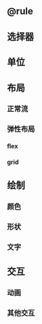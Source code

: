 ## @rule

## 选择器

## 单位

## 布局

### 正常流

### 弹性布局

#### flex

#### grid

## 绘制

### 颜色

### 形状

### 文字

## 交互

### 动画

### 其他交互
